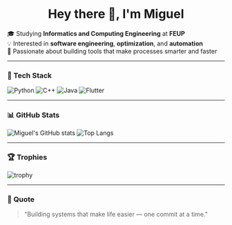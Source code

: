 <h1 align="center">Hey there 👋, I'm Miguel</h1>

🎓 Studying **Informatics and Computing Engineering** at **FEUP**  
💡 Interested in **software engineering**, **optimization**, and **automation**  
🚀 Passionate about building tools that make processes smarter and faster  

---

### 🧠 Tech Stack
![Python](https://img.shields.io/badge/Python-3670A0?style=for-the-badge&logo=python&logoColor=ffdd54)
![C++](https://img.shields.io/badge/C++-00599C?style=for-the-badge&logo=cplusplus&logoColor=white)
![Java](https://img.shields.io/badge/Java-ED8B00?style=for-the-badge&logo=openjdk&logoColor=white)
![Flutter](https://img.shields.io/badge/Flutter-02569B?style=for-the-badge&logo=flutter&logoColor=white)

---

### 📊 GitHub Stats
![Miguel's GitHub stats](https://github-readme-stats.vercel.app/api?username=14miguels&show_icons=true&theme=tokyonight)
![Top Langs](https://github-readme-stats.vercel.app/api/top-langs/?username=14miguels&layout=compact&theme=tokyonight)

---

### 🏆 Trophies
![trophy](https://github-profile-trophy.vercel.app/?username=14miguels&theme=tokyonight&no-frame=true&margin-w=10)

---

### 💬 Quote
> "Building systems that make life easier — one commit at a time."
